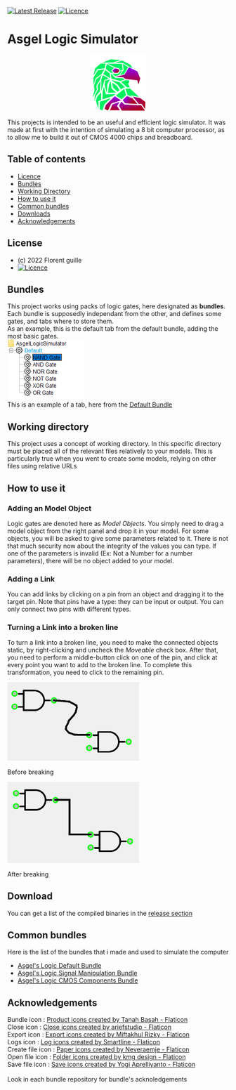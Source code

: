 [![Latest Release](https://img.shields.io/github/v/release/Asgeltaren/AsgelLogicSimulator?color=green&label=Last%20Release)][releases latest]
[![Licence](https://img.shields.io/badge/License-MIT-green.svg)](http://opensource.org/licenses/MIT)

# Asgel Logic Simulator

<div align = "center">
    <img src = "logo.png" width = 128 height = 128/>
</div>

This projects is intended to be an useful and efficient logic simulator. It was made at first with the intention of simulating a 8 bit computer processor, as to allow me to build it out of CMOS 4000 chips and breadboard.

## Table of contents
* [Licence](#license)
* [Bundles](#bundles)
* [Working Directory](#working-directory)
* [How to use it](#how-to-use-it)
* [Common bundles](#common-bundles)
* [Downloads](#download)
* [Acknowledgements](#acknowledgements)

## License
- (c) 2022 Florent guille
- [![Licence](https://img.shields.io/badge/License-MIT-green.svg)](http://opensource.org/licenses/MIT)

## Bundles
This project works using packs of logic gates, here designated as **bundles**. Each bundle is supposedly independant from the other, and defines some gates, and tabs where to store them.  
As an example, this is the default tab from the default bundle, adding the most basic gates.  
<img src = "logictab.png"/>   
 This is an example of a tab, here from the <a href= "https://github.com/AsgelTaren/AsgelLogicDefault"> Default Bundle </a>



## Working directory
This project uses a concept of working directory. In this specific directory must be placed all of the relevant files relatively to your models. This is particularly true when you went to create some models, relying on other files using relative URLs

## How to use it
### Adding an Model Object
Logic gates are denoted here as *Model Objects*. You simply need to drag a model object from the right panel and drop it in your model. For some objects, you will be asked to give some parameters related to it.
There is not that much security now about the integrity of the values you can type. If one of the parameters is invalid (Ex: Not a Number for a number parameters), there will be no object added to your model.

### Adding a Link
You can add links by clicking on a pin from an object and dragging it to the target pin. Note that pins have a type: they can be input or output. You can only connect two pins with different types.

### Turning a Link into a broken line
To turn a link into a broken line, you need to make the connected objects static, by right-clicking and uncheck the *Moveable* check box.
After that, you need to perform a middle-button click on one of the pin, and click at every point you want to add to the broken line. To complete this transformation, you need to click to the remaining pin.

<img src = "before-breaking.png" width = 300>
<p>Before breaking</p>
<img src = "after-breaking.png" width = 300>
<p>After breaking</p>

## Download

You can get a list of the compiled binaries in the  [release section][releases]

## Common bundles
Here is the list of the bundles that i made and used to simulate the computer

- [Asgel's Logic Default Bundle][bundle default]
- [Asgel's Logic Signal Manipulation Bundle][bundle signal]
- [Asgel's Logic CMOS Components Bundle][bundle cmos]

## Acknowledgements

Bundle icon : <a href="https://www.flaticon.com/free-icons/product" title="product icons">Product icons created by Tanah Basah - Flaticon</a> <br>
Close icon : <a href="https://www.flaticon.com/free-icons/close" title="close icons">Close icons created by ariefstudio - Flaticon</a> <br>
Export icon : <a href="https://www.flaticon.com/free-icons/export" title="export icons">Export icons created by Miftakhul Rizky - Flaticon</a> <br>
Logs icon : <a href="https://www.flaticon.com/free-icons/log" title="log icons">Log icons created by Smartline - Flaticon</a> <br>
Create file icon : <a href="https://www.flaticon.com/free-icons/paper" title="paper icons">Paper icons created by Neveraemje - Flaticon</a> <br>
Open file icon : <a href="https://www.flaticon.com/free-icons/folder" title="folder icons">Folder icons created by kmg design - Flaticon</a> <br>
Save file icon : <a href="https://www.flaticon.com/free-icons/save" title="save icons">Save icons created by Yogi Aprelliyanto - Flaticon</a>
<br>
<br>
Look in each bundle repository for bundle's acknoledgements

[bundle default]:https://github.com/AsgelTaren/AsgelLogicDefault
[bundle signal]:https://github.com/AsgelTaren/AsgelLogicSignalManip
[bundle cmos]:https://github.com/AsgelTaren/AsgelCMOS4000
[releases]:https://github.com/AsgelTaren/AsgelLogicSimulator/releases
[releases latest]:https://github.com/AsgelTaren/AsgelLogicSimulator/releases/latest
